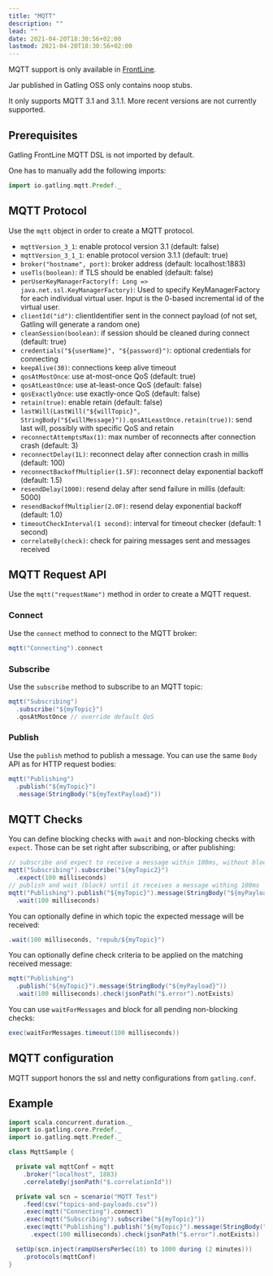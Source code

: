 ```yaml
---
title: "MQTT"
description: ""
lead: ""
date: 2021-04-20T18:30:56+02:00
lastmod: 2021-04-20T18:30:56+02:00
---
```


MQTT support is only available in [FrontLine](https://gatling.io/gatling-frontline/).

Jar published in Gatling OSS only contains noop stubs.

It only supports MQTT 3.1 and 3.1.1. More recent versions are not currently supported.

## Prerequisites

Gatling FrontLine MQTT DSL is not imported by default.

One has to manually add the following imports:

```scala
import io.gatling.mqtt.Predef._
```

## MQTT Protocol

Use the `mqtt` object in order to create a MQTT protocol.

* `mqttVersion_3_1`: enable protocol version 3.1 (default: false)
* `mqttVersion_3_1_1`: enable protocol version 3.1.1 (default: true)
* `broker("hostname", port)`: broker address (default: localhost:1883)
* `useTls(boolean)`: if TLS should be enabled (default: false)
* `perUserKeyManagerFactory(f: Long => java.net.ssl.KeyManagerFactory)`: Used to specify KeyManagerFactory for each individual virtual user. Input is the 0-based incremental id of the virtual user.
* `clientId("id")`: clientIdentifier sent in the connect payload (of not set, Gatling will generate a random one)
* `cleanSession(boolean)`: if session should be cleaned during connect (default: true)
* `credentials("${userName}", "${password}")`: optional credentials for connecting
* `keepAlive(30)`: connections keep alive timeout
* `qosAtMostOnce`: use at-most-once QoS (default: true)
* `qosAtLeastOnce`: use at-least-once QoS (default: false)
* `qosExactlyOnce`: use exactly-once QoS (default: false)
* `retain(true)`: enable retain (default: false)
* `lastWill(LastWill("${willTopic}", StringBody("${willMessage}")).qosAtLeastOnce.retain(true))`: send last will, possibly with specific QoS and retain
* `reconnectAttemptsMax(1)`: max number of reconnects after connection crash (default: 3)
* `reconnectDelay(1L)`: reconnect delay after connection crash in millis (default: 100)
* `reconnectBackoffMultiplier(1.5F)`: reconnect delay exponential backoff (default: 1.5)
* `resendDelay(1000)`: resend delay after send failure in millis (default: 5000)
* `resendBackoffMultiplier(2.0F)`: resend delay exponential backoff (default: 1.0)
* `timeoutCheckInterval(1 second)`: interval for timeout checker (default: 1 second)
* `correlateBy(check)`: check for pairing messages sent and messages received

## MQTT Request API

Use the `mqtt("requestName")` method in order to create a MQTT request.

### Connect

Use the `connect` method to connect to the MQTT broker:

```scala
mqtt("Connecting").connect
```

### Subscribe

Use the `subscribe` method to subscribe to an MQTT topic:

```scala
mqtt("Subscribing")
  .subscribe("${myTopic}")
  .qosAtMostOnce // override default QoS
```

### Publish

Use the `publish` method to publish a message. You can use the same `Body` API as for HTTP request bodies:

```scala
mqtt("Publishing")
  .publish("${myTopic}")
  .message(StringBody("${myTextPayload}"))
```

## MQTT Checks

You can define blocking checks with `await` and non-blocking checks with `expect`.
Those can be set right after subscribing, or after publishing:

```scala
// subscribe and expect to receive a message within 100ms, without blocking flow
mqtt("Subscribing").subscribe("${myTopic2}")
  .expect(100 milliseconds)
// publish and wait (block) until it receives a message withing 100ms
mqtt("Publishing").publish("${myTopic}").message(StringBody("${myPayload}"))
  .wait(100 milliseconds)
```

You can optionally define in which topic the expected message will be received:

```scala
.wait(100 milliseconds, "repub/${myTopic}")
```

You can optionally define check criteria to be applied on the matching received message:

```scala
mqtt("Publishing")
  .publish("${myTopic}").message(StringBody("${myPayload}"))
  .wait(100 milliseconds).check(jsonPath("$.error").notExists)
```

You can use `waitForMessages` and block for all pending non-blocking checks:

```scala
exec(waitForMessages.timeout(100 milliseconds))
```

## MQTT configuration

MQTT support honors the ssl and netty configurations from `gatling.conf`.

## Example

```scala
import scala.concurrent.duration._
import io.gatling.core.Predef._
import io.gatling.mqtt.Predef._

class MqttSample {

  private val mqttConf = mqtt
    .broker("localhost", 1883)
    .correlateBy(jsonPath("$.correlationId"))

  private val scn = scenario("MQTT Test")
    .feed(csv("topics-and-payloads.csv"))
    .exec(mqtt("Connecting").connect)
    .exec(mqtt("Subscribing").subscribe("${myTopic}"))
    .exec(mqtt("Publishing").publish("${myTopic}").message(StringBody("${myTextPayload}"))
      .expect(100 milliseconds).check(jsonPath("$.error").notExists))

  setUp(scn.inject(rampUsersPerSec(10) to 1000 during (2 minutes)))
    .protocols(mqttConf)
}
```
